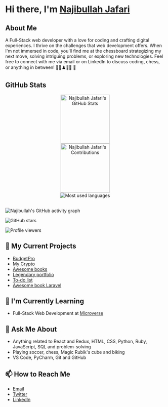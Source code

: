 # Hi there, I'm [Najibullah Jafari]()

## About Me
A Full-Stack web developer with a love for coding and crafting digital experiences. I thrive on the challenges that web development offers. When I'm not immersed in code, you'll find me at the chessboard strategizing my next move, solving intriguing problems, or exploring new technologies. Feel free to connect with me via email or on LinkedIn to discuss coding, chess, or anything in between! 🚴‍♂️♟️👨‍💻 🎈

## GitHub Stats

<div align="center">
  <div style="display: flex; flex-direction: column; align-items: center;">
  <img src="https://github-readme-stats.vercel.app/api?username=najibullahjafari&show_icons=true&hide_border=true&title_color=C062FF&icon_color=1495ff&text_color=0CFFD2&bg_color=0c002e" alt="Najibullah Jafari's GitHub Stats" height="155"/>
    <img src="https://github-readme-streak-stats.herokuapp.com?user=najibullahjafari&hide_border=true&ring=f65ee0&sideNums=f65ee0&stroke=1495ff&background=0c002e&sideLabels=0cffd2&dates=1495ff&fire=1495ff&currStreakLabel=0cffd2&currStreakNum=0cffd2&date_format=M%20j%5B%2C%20Y%5D" alt="Najibullah Jafari's Contributions" height="155"/>
    <img src="https://github-readme-stats.vercel.app/api/top-langs/?username=najibullahjafari&bg_color=0c002e&title_color=f65ee0&text_color=0CFFD2&icon_color=1495ff&langs_count=6&layout=compact" alt="Most used languages" style="border: none;">
  </div>
</div>


<br>
 
![Najibullah's GitHub activity graph](https://github-readme-activity-graph.vercel.app/graph?username=najibullahjafari&bg_color=0c002e&color=0CFFD2&line=f65ee0&point=1495ff&area=true&hide_border=true)
<br>


<div align="center">
  
</div>


![GitHub stars](https://img.shields.io/github/stars/najibullahjafari?style=social)

![Profile viewers](https://komarev.com/ghpvc/?username=najibullahjafari&color=green)
<br>
  
## 🔭 My Current Projects

- [BudgetPro](https://github.com/najibullahjafari/BudgetPro)
- [My Crypto](https://64ddfa6f503d267147502fb8--tiny-sfogliatella-1f3791.netlify.app/)
- [Awesome books](https://najibullahjafari.github.io/Awesome-books/)
- [Legendary portfolio](https://tiny-donut-bb9f40.netlify.app/)
- [To-do list](https://64933b42fe735108c7471065--gleaming-rabanadas-7c9e4b.netlify.app/)
- [Awesome book Laravel](https://github.com/najibullahjafari/Awesome_book_laravel)

## 🌱 I'm Currently Learning

- Full-Stack Web Development at [Microverse](https://www.microverse.org/)


## 💬 Ask Me About

- Anything related to React and Redux, HTML, CSS, Python, Ruby, JavaScript, SQL and problem-solving
- Playing soccer, chess, Magic Rubik's cube and biking 
- VS Code, PyCharm, Git and GitHub

## 📫 How to Reach Me

- [Email](najib2020202020@gmail.com)
- [Twitter](https://twitter.com/Najib_Jafari_)
- [LinkedIn](https://www.linkedin.com/in/najibulla-jafari-609852263/)


